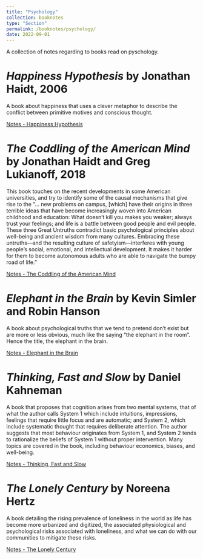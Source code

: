```yaml
---
title: "Psychology"
collection: booknotes
type: "Section"
permalink: /booknotes/psychology/
date: 2022-09-01
---
```


A collection of notes regarding to books read on pyschology.

# *Happiness Hypothesis* by Jonathan Haidt, 2006
A book about happiness that uses a clever metaphor to describe the conflict between primitive motives and conscious thought.

[Notes - Happiness Hypothesis](https://john-lyne.github.io/booknotes/psychology/happiness_hypothesis)


# *The Coddling of the American Mind* by Jonathan Haidt and Greg Lukianoff, 2018
This book touches on the recent developments in some American universities, and try to identify some of the causal mechanisms that give rise to the “… new problems on campus, [which] have their origins in three terrible ideas that have become increasingly woven into American childhood and education: What doesn’t kill you makes you weaker; always trust your feelings; and life is a battle between good people and evil people. These three Great Untruths contradict basic psychological principles about well-being and ancient wisdom from many cultures.  Embracing these untruths—and the resulting culture of safetyism—interferes with young people’s social, emotional, and intellectual development. It makes it harder for them to become autonomous adults who are able to navigate the bumpy road of life.”

[Notes - The Coddling of the American Mind](https://john-lyne.github.io/booknotes/psychology/coddling)

# *Elephant in the Brain* by Kevin Simler and Robin Hanson
A book about psychological truths that we tend to pretend don’t exist but are more or less obvious, much like the saying “the elephant in the room”. Hence the title, the elephant in the brain.

[Notes - Elephant in the Brain](https://john-lyne.github.io/booknotes/psychology/elephant)

# *Thinking, Fast and Slow* by Daniel Kahneman
A book that proposes that cognition arises from two mental systems, that of what the author calls System 1 which include intuitions, impressions, feelings that require little focus and are automatic; and System 2, which include systematic thought that requires deliberate attention. The author suggests that most behaviour originates from System 1, and System 2 tends to rationalize the beliefs of System 1 without proper intervention. Many topics are covered in the book, including behaviour economics, biases, and well-being.

[Notes - Thinking, Fast and Slow](https://john-lyne.github.io/booknotes/psychology/fast_slow)


# *The Lonely Century* by Noreena Hertz
A book detailing the rising prevalence of loneliness in the world as life has become more urbanized and digitized, the associated physiological and psychological risks associated with loneliness, and what we can do with our communities to mitigate these risks.

[Notes - The Lonely Century](https://john-lyne.github.io/booknotes/psychology/lonely)
